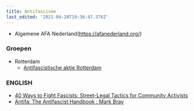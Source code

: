 ```yaml
---
title: Antifascisme
last_edited: '2021-04-28T19:36:47.376Z'
---
```


- Algemene AFA Nederland(https://afanederland.org/)

### Groepen

- Rotterdam
    - [Antifascistische aktie Rotterdam](https://afarotterdam.noblogs.org/)

### ENGLISH

- [40 Ways to Fight Fascists: Street-Legal Tactics for Community Activists](https://forum.forumvooranarchisme.nl/post/7644)
- [Antifa: The Antifascist Handbook : Mark Bray](https://forum.forumvooranarchisme.nl/post/7643)